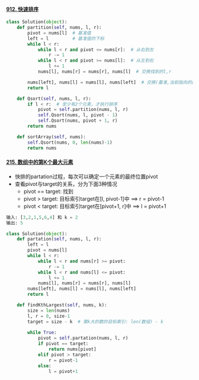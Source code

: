 #### [912. 快速排序](https://leetcode-cn.com/problems/sort-an-array/)

```python
class Solution(object):
    def partition(self, nums, l, r):
        pivot = nums[l]  # 基准值
        left = l         # 基准值的下标
        while l < r:
            while l < r and pivot <= nums[r]:  # 从右到左
                r -= 1
            while l < r and pivot >= nums[l]:  # 从左到右
                l += 1
            nums[l], nums[r] = nums[r], nums[l]  # 交换找到的l,r

        nums[left], nums[l] = nums[l], nums[left]  # 交换(基准,当前指向的数)
        return l

    def Qsort(self, nums, l, r):
        if l < r:  # 至少有2个元素，才执行排序
            pivot = self.partition(nums, l, r)
            self.Qsort(nums, l, pivot - 1)
            self.Qsort(nums, pivot + 1, r)
        return nums

    def sortArray(self, nums):
        self.Qsort(nums, 0, len(nums)-1)
        return nums
```

#### [215. 数组中的第K个最大元素](https://leetcode-cn.com/problems/kth-largest-element-in-an-array/)

- 快排的partation过程，每次可以确定一个元素的最终位置pivot
- 查看pivot与target的关系，分为下面3种情况
  - pivot == target: 找到
  - pivot > target: 目标索引target在[l, pivot-1]中 ==> r = pivot-1
  - pivot < target: 目标索引target在[pivot+1, r]中 ==> l = pivot+1

```python
输入: [3,2,1,5,6,4] 和 k = 2
输出: 5
```

```python
class Solution(object):
    def partation(self, nums, l, r):
        left = l
        pivot = nums[l]
        while l < r:
            while l < r and nums[r] >= pivot:
                r -= 1
            while l < r and nums[l] <= pivot:
                l += 1
            nums[l], nums[r] = nums[r], nums[l]
        nums[left], nums[l] = nums[l], nums[left]
        return l

    def findKthLargest(self, nums, k):
        size = len(nums)
        l, r = 0, size-1
        target = size - k  # 第k大的数的目标索引: len(数组) - k
        
        while True:
            pivot = self.partation(nums, l, r)
            if pivot == target:
                return nums[pivot]
            elif pivot > target:
                r = pivot-1
            else:
                l = pivot+1
```

